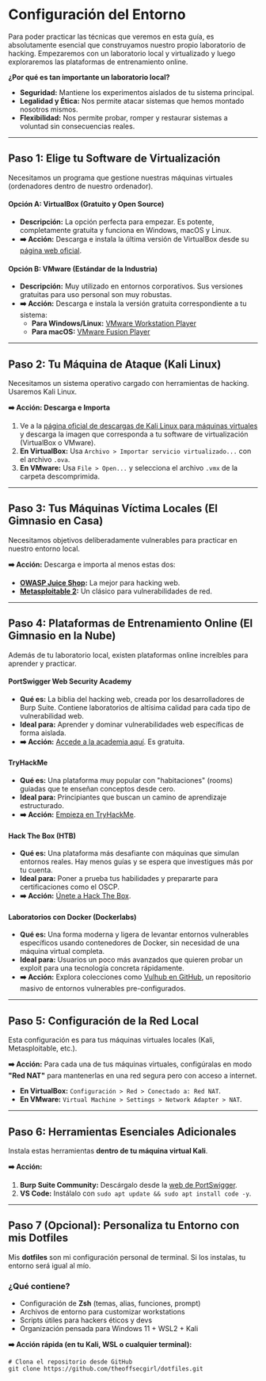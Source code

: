 # Configuración del Entorno

Para poder practicar las técnicas que veremos en esta guía, es absolutamente esencial que construyamos nuestro propio laboratorio de hacking. Empezaremos con un laboratorio local y virtualizado y luego exploraremos las plataformas de entrenamiento online.

**¿Por qué es tan importante un laboratorio local?**

* **Seguridad:** Mantiene los experimentos aislados de tu sistema principal.
* **Legalidad y Ética:** Nos permite atacar sistemas que hemos montado nosotros mismos.
* **Flexibilidad:** Nos permite probar, romper y restaurar sistemas a voluntad sin consecuencias reales.

---

## Paso 1: Elige tu Software de Virtualización

Necesitamos un programa que gestione nuestras máquinas virtuales (ordenadores dentro de nuestro ordenador).

#### **Opción A: VirtualBox (Gratuito y Open Source)**

* **Descripción:** La opción perfecta para empezar. Es potente, completamente gratuita y funciona en Windows, macOS y Linux.
* **➡️ Acción:** Descarga e instala la última versión de VirtualBox desde su [página web oficial](https://www.virtualbox.org/wiki/Downloads).

#### **Opción B: VMware (Estándar de la Industria)**

* **Descripción:** Muy utilizado en entornos corporativos. Sus versiones gratuitas para uso personal son muy robustas.
* **➡️ Acción:** Descarga e instala la versión gratuita correspondiente a tu sistema:
  * **Para Windows/Linux:** [VMware Workstation Player](https://www.vmware.com/products/workstation-player/workstation-player-evaluation.html)
  * **Para macOS:** [VMware Fusion Player](https://www.vmware.com/products/fusion/fusion-evaluation.html)

---

## Paso 2: Tu Máquina de Ataque (Kali Linux)

Necesitamos un sistema operativo cargado con herramientas de hacking. Usaremos Kali Linux.

**➡️ Acción: Descarga e Importa**

1. Ve a la [página oficial de descargas de Kali Linux para máquinas virtuales](https://www.kali.org/get-kali/#kali-virtual-machines) y descarga la imagen que corresponda a tu software de virtualización (VirtualBox o VMware).
2. **En VirtualBox:** Usa `Archivo > Importar servicio virtualizado...` con el archivo `.ova`.
3. **En VMware:** Usa `File > Open...` y selecciona el archivo `.vmx` de la carpeta descomprimida.

---

## Paso 3: Tus Máquinas Víctima Locales (El Gimnasio en Casa)

Necesitamos objetivos deliberadamente vulnerables para practicar en nuestro entorno local.

**➡️ Acción:** Descarga e importa al menos estas dos:

* **[OWASP Juice Shop](https://owasp.org/www-project-juice-shop/):** La mejor para hacking web.
* **[Metasploitable 2](https://information.rapid7.com/download-metasploitable-2.html):** Un clásico para vulnerabilidades de red.

---

## Paso 4: Plataformas de Entrenamiento Online (El Gimnasio en la Nube)

Además de tu laboratorio local, existen plataformas online increíbles para aprender y practicar.

#### **PortSwigger Web Security Academy**

* **Qué es:** La biblia del hacking web, creada por los desarrolladores de Burp Suite. Contiene laboratorios de altísima calidad para cada tipo de vulnerabilidad web.
* **Ideal para:** Aprender y dominar vulnerabilidades web específicas de forma aislada.
* **➡️ Acción:** [Accede a la academia aquí](https://portswigger.net/web-security). Es gratuita.

#### **TryHackMe**

* **Qué es:** Una plataforma muy popular con "habitaciones" (rooms) guiadas que te enseñan conceptos desde cero.
* **Ideal para:** Principiantes que buscan un camino de aprendizaje estructurado.
* **➡️ Acción:** [Empieza en TryHackMe](https://tryhackme.com/).

#### **Hack The Box (HTB)**

* **Qué es:** Una plataforma más desafiante con máquinas que simulan entornos reales. Hay menos guías y se espera que investigues más por tu cuenta.
* **Ideal para:** Poner a prueba tus habilidades y prepararte para certificaciones como el OSCP.
* **➡️ Acción:** [Únete a Hack The Box](https://www.hackthebox.com/).

#### **Laboratorios con Docker (Dockerlabs)**

* **Qué es:** Una forma moderna y ligera de levantar entornos vulnerables específicos usando contenedores de Docker, sin necesidad de una máquina virtual completa.
* **Ideal para:** Usuarios un poco más avanzados que quieren probar un exploit para una tecnología concreta rápidamente.
* **➡️ Acción:** Explora colecciones como [Vulhub en GitHub](https://github.com/vulhub/vulhub), un repositorio masivo de entornos vulnerables pre-configurados.

---

## Paso 5: Configuración de la Red Local

Esta configuración es para tus máquinas virtuales locales (Kali, Metasploitable, etc.).

**➡️ Acción:** Para cada una de tus máquinas virtuales, configúralas en modo **"Red NAT"** para mantenerlas en una red segura pero con acceso a internet.

* **En VirtualBox:** `Configuración > Red > Conectado a: Red NAT`.
* **En VMware:** `Virtual Machine > Settings > Network Adapter > NAT`.

---

## Paso 6: Herramientas Esenciales Adicionales

Instala estas herramientas **dentro de tu máquina virtual Kali**.

**➡️ Acción:**

1. **Burp Suite Community:** Descárgalo desde la [web de PortSwigger](https://portswigger.net/burp/communitydownload).
2. **VS Code:** Instálalo con `sudo apt update && sudo apt install code -y`.

---

## Paso 7 (Opcional): Personaliza tu Entorno con mis Dotfiles

Mis **dotfiles** son mi configuración personal de terminal. Si los instalas, tu entorno será igual al mío.

### ¿Qué contiene?

[](https://github.com/theoffsecgirl/dotfiles/tree/main#qu%C3%A9-contiene)

* Configuración de **Zsh** (temas, alias, funciones, prompt)
* Archivos de entorno para customizar workstations
* Scripts útiles para hackers éticos y devs
* Organización pensada para Windows 11 + WSL2 + Kali

**➡️ Acción rápida (en tu Kali, WSL o cualquier terminal):**

```
# Clona el repositorio desde GitHub
git clone https://github.com/theoffsecgirl/dotfiles.git
```
